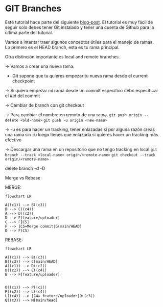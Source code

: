 # GIT Branches

Esté tutorial hace parte del siguiente [blog-post]().
El tutorial es muy fácil de seguir solo debes tener Git instalado y tener una cuenta de Github para la última parte del tutorial.

Vamos a intentar traer algunos conceptos útiles para el manejo de ramas.
Lo primero es el HEAD branch, esta es tu rama principal.

Otra distinción importante es local and remote branches.

-> Vamos a crear una nueva rama.

- Git supone que tu quieres empezar tu nueva rama desde el current checkpoint

-> Si quiero empezar mi rama desde un commit especifico debo especificar el #id del commit

-> Cambiar de branch con git checkout

-> Para cambiar el nombre en remoto de una rama.
`git push origin --delete <old-name>`
`git push -u origin <new-name>`

-> -u es para hacer un tracking, tener enlazadas si por alguna razón creas una rama sin -u luego tienes que enlazarla si quieres hacer un tracking más efectivo

-> Descargar una rama en un repositorio que no tengo tracking en local
`git branch --track <local-name> origin/<remote-name>`
`git checkout --track origin/<remote-name>`

delete branch
-d -D

Merge vs Rebase

MERGE:

```mermaid
flowchart LR

A((c1)) --> B((c3))
B --> C((c4))
A --> D((c2))
D --> E[feature/uploader]
C --> F[C5]
F --> |C5=Merge commit|G(main/HEAD)
D --> F(C5)

```

REBASE:

```mermaid
flowchart LR

A((c1)) --> B((c3))
B((c3)) --> C[main/HEAD]
A((c1)) --> D((c2))
D((c2)) --> E((c4))
E --> F[feature/uploader]


O((c1)) --> P((c2))
P((c2)) --> L((c4))
L((c4)) --> |C4= feature/uploader|Q((c3))
Q((c3)) --> M[main/head]

```
